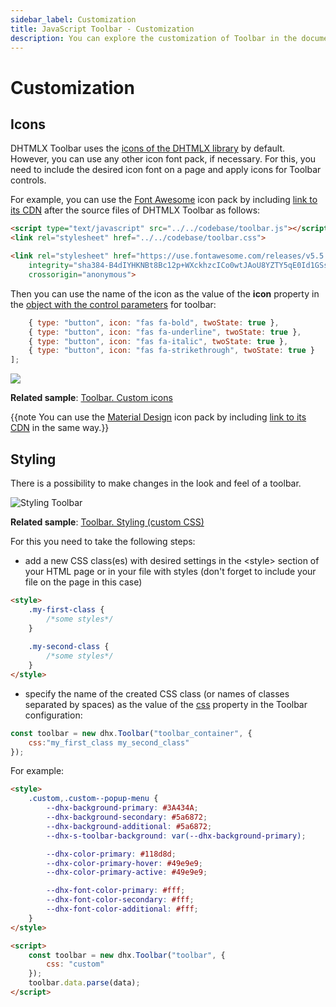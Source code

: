 ```yaml
---
sidebar_label: Customization
title: JavaScript Toolbar - Customization 
description: You can explore the customization of Toolbar in the documentation of the DHTMLX JavaScript UI library. Browse developer guides and API reference, try out code examples and live demos, and download a free 30-day evaluation version of DHTMLX Suite.
---
```


# Customization

## Icons

DHTMLX Toolbar uses the [icons of the DHTMLX library](helpers/icon.md) by default. However, you can use any other icon font pack, if necessary. For this, you need to include the desired icon font on 
a page and apply icons for Toolbar controls.

For example, you can use the [Font Awesome](https://fontawesome.com/) icon pack by including [link to its CDN](https://fontawesome.com/how-to-use/on-the-web/setup/getting-started?using=web-fonts-with-css) 
after the source files of DHTMLX Toolbar as follows:

```html
<script type="text/javascript" src="../../codebase/toolbar.js"></script>
<link rel="stylesheet" href="../../codebase/toolbar.css">

<link rel="stylesheet" href="https://use.fontawesome.com/releases/v5.5.0/css/all.css" 
	integrity="sha384-B4dIYHKNBt8Bc12p+WXckhzcICo0wtJAoU8YZTY5qE0Id1GSseTk6S+L3BlXeVIU" 
    crossorigin="anonymous">
```

Then you can use the name of the icon as the value of the **icon** property in the [object with the control parameters](toolbar/load_data.md#json-format-templates) for toolbar:

```javascript
	{ type: "button", icon: "fas fa-bold", twoState: true },
    { type: "button", icon: "fas fa-underline", twoState: true },
    { type: "button", icon: "fas fa-italic", twoState: true },
    { type: "button", icon: "fas fa-strikethrough", twoState: true }
];
```

![](../assets/toolbar/fa_icons.png)

**Related sample**: [Toolbar. Custom icons](https://snippet.dhtmlx.com/4aiwvow7)

{{note You can use the [Material Design](https://materialdesignicons.com/) icon pack by including [link to its CDN](https://cdnjs.cloudflare.com/ajax/libs/MaterialDesign-Webfont/2.5.94/css/materialdesignicons.css) in the same way.}}

## Styling 

There is a possibility to make changes in the look and feel of a toolbar. 

![Styling Toolbar](../assets/toolbar/custom_style.png)

**Related sample**: [Toolbar. Styling (custom CSS)](https://snippet.dhtmlx.com/uekgjwsi)

For this you need to take the following steps:

- add a new CSS class(es) with desired settings in the &lt;style&gt; section of your HTML page or in your file with styles (don't forget to include your file on the page in this case)

```html
<style>
	.my-first-class {
		/*some styles*/
	}
    
    .my-second-class {
		/*some styles*/
	}
</style>
```

- specify the name of the created CSS class (or names of classes separated by spaces) as the value of the [css](toolbar/api/toolbar_css_config.md) property in the Toolbar configuration:

```javascript
const toolbar = new dhx.Toolbar("toolbar_container", {
    css:"my_first_class my_second_class"
});
```

For example:

```html
<style>
	.custom,.custom--popup-menu {
		--dhx-background-primary: #3A434A;
		--dhx-background-secondary: #5a6872;
		--dhx-background-additional: #5a6872;
		--dhx-s-toolbar-background: var(--dhx-background-primary);

		--dhx-color-primary: #118d8d;
		--dhx-color-primary-hover: #49e9e9;
		--dhx-color-primary-active: #49e9e9;

		--dhx-font-color-primary: #fff;
		--dhx-font-color-secondary: #fff;
		--dhx-font-color-additional: #fff;
	}
</style>

<script>
	const toolbar = new dhx.Toolbar("toolbar", {
    	css: "custom"
	});
	toolbar.data.parse(data);
</script>
```